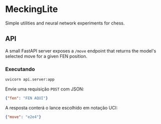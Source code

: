 # MeckingLite

Simple utilities and neural network experiments for chess.

## API

A small FastAPI server exposes a `/move` endpoint that returns the model's
selected move for a given FEN position.

### Executando

```bash
uvicorn api.server:app
```

Envie uma requisição `POST` com JSON:

```json
{"fen": "FEN AQUI"}
```

A resposta conterá o lance escolhido em notação UCI:

```json
{"move": "e2e4"}
```

